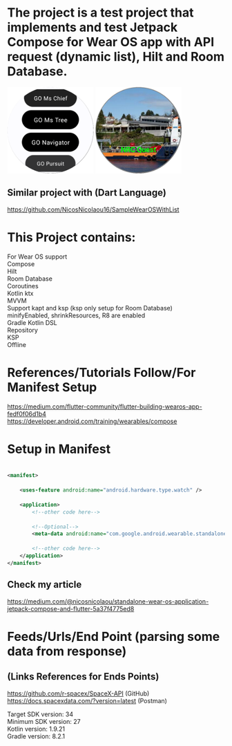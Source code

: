 # The project is a test project that implements and test Jetpack Compose for Wear OS app with API request (dynamic list), Hilt and Room Database.

<a title="simulator_image"><img src="Screenshot_20231119_123938.png" height="200" width="200"></a>
<a title="simulator_image"><img src="Screenshot_20231119_124233.png" height="200" width="200"></a>

## Similar project with (Dart Language)
https://github.com/NicosNicolaou16/SampleWearOSWithList <br />

# This Project contains:
For Wear OS support <br />
Compose <br />
Hilt <br />
Room Database <br />
Coroutines <br />
Kotlin ktx <br />
MVVM <br />
Support kapt and ksp (ksp only setup for Room Database) <br />
minifyEnabled, shrinkResources, R8 are enabled <br />
Gradle Kotlin DSL <br />
Repository <br />
KSP <br />
Offline <br />

# References/Tutorials Follow/For Manifest Setup
https://medium.com/flutter-community/flutter-building-wearos-app-fedf0f06d1b4 <br />
https://developer.android.com/training/wearables/compose <br />

# Setup in Manifest
```xml

<manifest>

    <uses-feature android:name="android.hardware.type.watch" />

    <application>
        <!--other code here-->

        <!--Optional-->
        <meta-data android:name="com.google.android.wearable.standalone" android:value="true" />

        <!--other code here-->
    </application>
</manifest>
```

## Check my article
https://medium.com/@nicosnicolaou/standalone-wear-os-application-jetpack-compose-and-flutter-5a37f4775ed8

# Feeds/Urls/End Point (parsing some data from response)
## (Links References for Ends Points)
https://github.com/r-spacex/SpaceX-API (GitHub) <br />
https://docs.spacexdata.com/?version=latest (Postman) <br />

Target SDK version: 34 <br />
Minimum SDK version: 27 <br />
Kotlin version: 1.9.21 <br />
Gradle version: 8.2.1 <br />